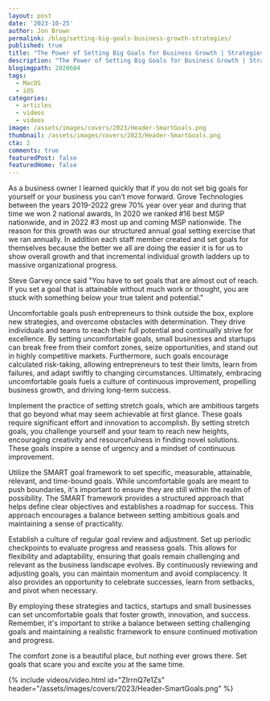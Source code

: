 ```yaml
---
layout: post
date: '2023-10-25'
author: Jon Brown
permalink: /blog/setting-big-goals-business-growth-strategies/
published: true
title: "The Power of Setting Big Goals for Business Growth | Strategies for Success"
description: "The Power of Setting Big Goals for Business Growth | Strategies for Success"
blogimgpath: 2020604
tags:
  - MacOS
  - iOS
categories:
  - articles
  - videos
  - videos
image: /assets/images/covers/2023/Header-SmartGoals.png
thumbnail: /assets/images/covers/2023/Header-SmartGoals.png
cta: 2
comments: true
featuredPost: false
featuredHome: false
---
```

As a business owner I learned quickly that if you do not set big goals for yourself or your business you can’t move forward. Grove Technologies between the years 2019-2022 grew 70% year over year and during that time we won 2 national awards, In 2020 we ranked #16 best MSP nationwide, and in 2022 #3 most up and coming MSP nationwide. The reason for this growth was our structured annual goal setting exercise that we ran annually. In addition each staff member created and set goals for themselves because the better we all are doing the easier it is for us to show overall growth and that incremental individual growth ladders up to massive organizational progress. 

Steve Garvey once said "You have to set goals that are almost out of reach. If you set a goal that is attainable without much work or thought, you are stuck with something below your true talent and potential."

Uncomfortable goals push entrepreneurs to think outside the box, explore new strategies, and overcome obstacles with determination. They drive individuals and teams to reach their full potential and continually strive for excellence. By setting uncomfortable goals, small businesses and startups can break free from their comfort zones, seize opportunities, and stand out in highly competitive markets. Furthermore, such goals encourage calculated risk-taking, allowing entrepreneurs to test their limits, learn from failures, and adapt swiftly to changing circumstances. Ultimately, embracing uncomfortable goals fuels a culture of continuous improvement, propelling business growth, and driving long-term success.

Implement the practice of setting stretch goals, which are ambitious targets that go beyond what may seem achievable at first glance. These goals require significant effort and innovation to accomplish. By setting stretch goals, you challenge yourself and your team to reach new heights, encouraging creativity and resourcefulness in finding novel solutions. These goals inspire a sense of urgency and a mindset of continuous improvement.

Utilize the SMART goal framework to set specific, measurable, attainable, relevant, and time-bound goals. While uncomfortable goals are meant to push boundaries, it's important to ensure they are still within the realm of possibility. The SMART framework provides a structured approach that helps define clear objectives and establishes a roadmap for success. This approach encourages a balance between setting ambitious goals and maintaining a sense of practicality.

Establish a culture of regular goal review and adjustment. Set up periodic checkpoints to evaluate progress and reassess goals. This allows for flexibility and adaptability, ensuring that goals remain challenging and relevant as the business landscape evolves. By continuously reviewing and adjusting goals, you can maintain momentum and avoid complacency. It also provides an opportunity to celebrate successes, learn from setbacks, and pivot when necessary.

By employing these strategies and tactics, startups and small businesses can set uncomfortable goals that foster growth, innovation, and success. Remember, it's important to strike a balance between setting challenging goals and maintaining a realistic framework to ensure continued motivation and progress.

The comfort zone is a beautiful place, but nothing ever grows there. Set goals that scare you and excite you at the same time.

{% include videos/video.html id="ZIrrnQ7e1Zs" header="/assets/images/covers/2023/Header-SmartGoals.png" %}